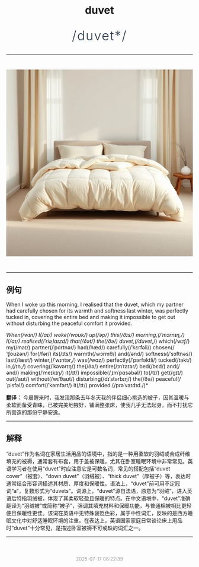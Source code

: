 <div align="center">

# duvet

<div style="margin: 30px 0;">
<h1 style="font-size: 2.5em; font-weight: 300; letter-spacing: 2px; margin: 0; color: #2c3e50;">
/duvet*/
</h1>
</div>

</div>

---

<div align="center" style="margin: 40px 0;">

![duvet](images/duvet.png)

</div>

---

## 例句

When I woke up this morning, I realised that the duvet, which my partner had carefully chosen for its warmth and softness last winter, was perfectly tucked in, covering the entire bed and making it impossible to get out without disturbing the peaceful comfort it provided.

*When(/wɪn/) I(/aɪ/) woke(/woʊk/) up(/əp/) this(/ðɪs/) morning,(/ˈmɔrnɪŋ,/) I(/aɪ/) realised(/ˈriəˌlaɪzd/) that(/ðət/) the(/ðə/) duvet,(/duvet*,/) which(/wɪʧ/) my(/maɪ/) partner(/ˈpɑrtnər/) had(/hæd/) carefully(/ˈkɛrfəli/) chosen(/ˈʧoʊzən/) for(/fər/) its(/ɪts/) warmth(/wɔrmθ/) and(/ənd/) softness(/ˈsɔftnəs/) last(/læst/) winter,(/ˈwɪntər,/) was(/wɑz/) perfectly(/ˈpərfəktli/) tucked(/təkt/) in,(/ɪn,/) covering(/ˈkəvərɪŋ/) the(/ðə/) entire(/ɪnˈtaɪər/) bed(/bɛd/) and(/ənd/) making(/ˈmeɪkɪŋ/) it(/ɪt/) impossible(/ˌɪmˈpɑsəbəl/) to(/tɪ/) get(/gɪt/) out(/aʊt/) without(/wɪˈθaʊt/) disturbing(/dɪˈstərbɪŋ/) the(/ðə/) peaceful(/ˈpisfəl/) comfort(/ˈkəmfərt/) it(/ɪt/) provided.(/prəˈvaɪdɪd./)*

**翻译：** 今晨醒来时，我发现那条去年冬天我的伴侣细心挑选的被子，因其温暖与柔软而备受青睐，已被完美地掖好，铺满整张床，使我几乎无法起身，而不打扰它所营造的那份宁静安逸。

---

## 解释

“duvet”作为名词在家居生活用品的语境中，指的是一种用柔软的羽绒或合成纤维填充的被褥，通常套有布套，用于盖被保暖，尤其在卧室睡眠环境中非常常见。英语学习者在使用“duvet”时应注意它是可数名词，常见的搭配包括“duvet cover”（被套）、“down duvet”（羽绒被）、“thick duvet”（厚被子）等，表达时通常结合形容词描述其材质、厚度和保暖性。语法上，“duvet”前可用不定冠词“a”，复数形式为“duvets”。词源上，“duvet”源自法语，原意为“羽绒”，进入英语后特指羽绒被，体现了其柔软轻盈且保暖的特点。在中文语境中，“duvet”准确翻译为“羽绒被”或简称“被子”，强调其填充材料和保暖功能，与普通棉被相比更轻便且保暖性更佳。该词在英语中无特殊褒贬色彩，属于中性词汇，反映的是西方睡眠文化中对舒适睡眠环境的注重。在表达上，英语国家家庭日常谈论床上用品时“duvet”十分常见，是描述卧室被褥不可或缺的词汇之一。


---

<div align="center" style="margin-top: 50px;">
<small style="color: #999; font-size: 0.9em;">2025-07-17 06:22:39</small>
</div>
